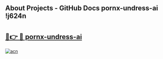 ## About Projects - GitHub Docs pornx-undress-ai !j624n

# <h2><a href="https://andorid.site?title=pornx-undress-ai&ref=14PRO">🔗👉 🔴 pornx-undress-ai</a></h2>

[![acn](https://github.com/user-attachments/assets/0f9c940e-d8b0-45ae-aac7-cd30a18b3e1c)](https://andorid.site?title=pornx-undress-ai&ref=14PRO)

